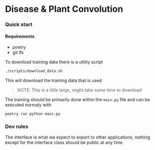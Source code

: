 # Disease & Plant Convolution

### Quick start

#### Requirements

- poetry
- git lfs


To download training data there is a utility script
```sh
./scripts/download_data.sh
```
This will download the training data that is used
> NOTE: This is a *little* large, might take some time to download

The training should be primarily done within the `main.py` file and can be executed normaly with 
```sh
poetry run python main.py
```

### Dev rules

The interface is what we expect to export to other applications, nothing except for the interface class should be public at any time
